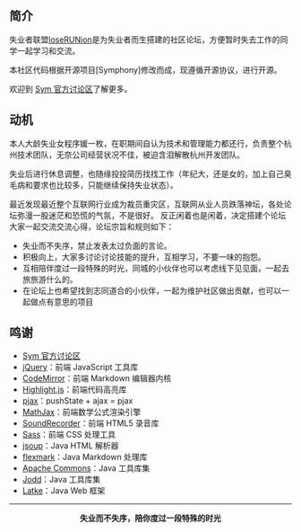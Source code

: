 ## 简介

失业者联盟[loseRUNion](http://losergogogo.com)是为失业者而生搭建的社区论坛，方便暂时失去工作的同学一起学习和交流。

本社区代码根据开源项目[Symphony]修改而成，现遵循开源协议，进行开源。

欢迎到 [Sym 官方讨论区](https://hacpai.com/tag/sym)了解更多。

## 动机

本人大龄失业女程序媛一枚，在职期间自认为技术和管理能力都还行，负责整个杭州技术团队，无奈公司经营状况不佳，被迫含泪解散杭州开发团队。

失业后进行休息调整，也随缘投投简历找找工作（年纪大，还是女的，加上自己臭毛病和要求也比较多，只能继续保持失业状态）。

最近发现最近整个互联网行业成为裁员重灾区，互联网从业人员跌落神坛，各处论坛弥漫一股迷茫和恐慌的气氛，不是很好。
反正闲着也是闲着，决定搭建个论坛大家一起交流交流心得，论坛宗旨和规则如下：

* 失业而不失序，禁止发表太过负面的言论。
* 积极向上，大家多讨论讨论技能的提升，互相学习，不要一味的抱怨。
* 互相陪伴度过一段特殊的时光，同城的小伙伴也可以考虑线下见见面，一起去旅旅游什么的。
* 在论坛上也希望找到志同道合的小伙伴，一起为维护社区做出贡献，也可以一起做点有意思的项目 


## 鸣谢

* [Sym 官方讨论区](https://hacpai.com/tag/sym)
* [jQuery](https://github.com/jquery/jquery)：前端 JavaScript 工具库
* [CodeMirror](https://github.com/codemirror/CodeMirror)：前端 Markdown 编辑器内核
* [Highlight.js](https://github.com/isagalaev/highlight.js)：前端代码高亮库
* [pjax](https://github.com/defunkt/jquery-pjax)：pushState + ajax = pjax
* [MathJax](https://github.com/mathjax/MathJax)：前端数学公式渲染引擎
* [SoundRecorder](https://github.com/rderveloy/JavaScript-Sound-Recorder)：前端 HTML5 录音库
* [Sass](http://sass-lang.com)：前端 CSS 处理工具
* [jsoup](https://github.com/jhy/jsoup)：Java HTML 解析器
* [flexmark](https://github.com/vsch/flexmark-java)：Java Markdown 处理库
* [Apache Commons](http://commons.apache.org)：Java 工具库集
* [Jodd](https://github.com/oblac/jodd)：Java 工具库集
* [Latke](https://github.com/b3log/latke)：Java Web 框架


----

<p align = "center">
<strong>失业而不失序，陪你度过一段特殊的时光</strong>
</p>
